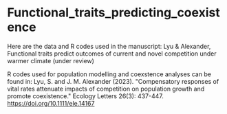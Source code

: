 # Functional_traits_predicting_coexistence
Here are the data and R codes used in the manuscript: Lyu &amp; Alexander, Functional traits predict outcomes of current and novel competition under warmer climate (under review)

R codes used for population modelling and coexstence analyses can be found in:  Lyu, S. and J. M. Alexander (2023). "Compensatory responses of vital rates attenuate impacts of competition on population growth and promote coexistence." Ecology Letters 26(3): 437-447. https://doi.org/10.1111/ele.14167 
